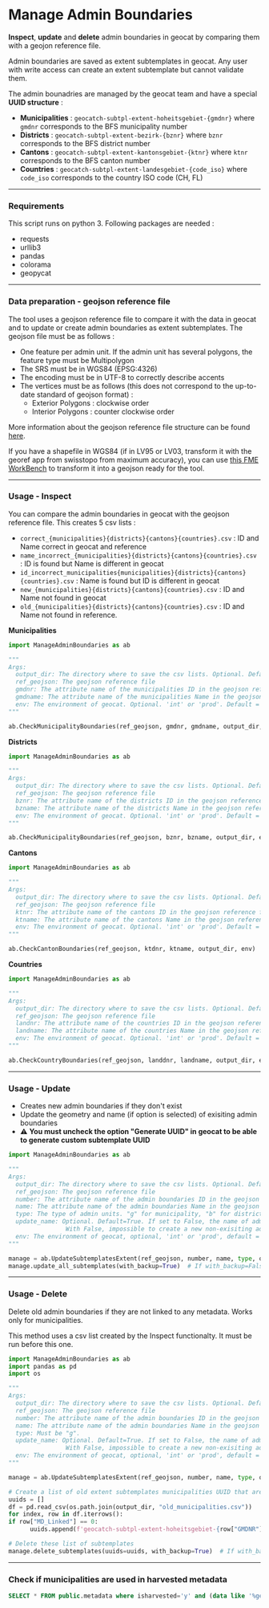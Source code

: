 # Manage Admin Boundaries
**Inspect**, **update** and **delete** admin boundaries in geocat by comparing them with a geojon reference file.

Admin boundaries are saved as extent subtemplates in geocat. Any user with write access can create an extent subtemplate but cannot validate them.  

The admin bounadries are managed by the geocat team and have a special **UUID structure** :
* **Municipalities** : `geocatch-subtpl-extent-hoheitsgebiet-{gmdnr}` where `gmdnr` corresponds to the BFS municipality number
* **Districts** : `geocatch-subtpl-extent-bezirk-{bznr}` where `bznr` corresponds to the BFS district number
* **Cantons** : `geocatch-subtpl-extent-kantonsgebiet-{ktnr}` where `ktnr` corresponds to the BFS canton number
* **Countries** : `geocatch-subtpl-extent-landesgebiet-{code_iso}` where `code_iso` corresponds to the country ISO code (CH, FL)

---
### Requirements
This script runs on python 3. Following packages are needed :
* requests
* urllib3
* pandas
* colorama
* geopycat
---

### Data preparation - geojson reference file
The tool uses a geojson reference file to compare it with the data in geocat and to update or create admin boundaries as extent subtemplates.
The geojson file must be as follows :
* One feature per admin unit. If the admin unit has several polygons, the feature type must be Multipolygon
* The SRS must be in WGS84 (EPSG:4326)
* The encoding must be in UTF-8 to correctly describe accents
* The vertices must be as follows (this does not correspond to the up-to-date standard of geojson format) :
    * Exterior Polygons : clockwise order
    * Interior Polygons : counter clockwise order

More information about the geojson reference file structure can be found [here](ExtentStructureInfo/Geojson_structure_for_geocat.md).

If you have a shapefile in WGS84 (if in LV95 or LV03, transform it with the georef app from swisstopo from maximum accuracy),
you can use [this FME WorkBench](shp2geojson.fmw) to transform it into a geojson ready for the tool.

---
### Usage - Inspect

You can compare the admin boundaries in geocat with the geojson reference file. This creates 5 csv lists :
* `correct_{municipalities}{districts}{cantons}{countries}.csv` : ID and Name correct in geocat and reference
* `name_incorrect_{municipalities}{districts}{cantons}{countries}.csv` : ID is found but Name is different in geocat
* `id_incorrect_municipalities{municipalities}{districts}{cantons}{countries}.csv` : Name is found but ID is different in geocat
* `new_{municipalities}{districts}{cantons}{countries}.csv` : ID and Name not found in geocat
* `old_{municipalities}{districts}{cantons}{countries}.csv` : ID and Name not found in reference. 

**Municipalities**
```python
import ManageAdminBoundaries as ab

"""
Args: 
  output_dir: The directory where to save the csv lists. Optional. Default=root folder. Must exist
  ref_geojson: The geojson reference file
  gmdnr: The attribute name of the municipalities ID in the geojson reference file
  gmdname: The attribute name of the municipalities Name in the geojson reference file
  env: The environment of geocat. Optional. 'int' or 'prod'. Default = 'int'
"""

ab.CheckMunicipalityBoundaries(ref_geojson, gmdnr, gmdname, output_dir, env)
```

**Districts**
```python
import ManageAdminBoundaries as ab

"""
Args: 
  output_dir: The directory where to save the csv lists. Optional. Default=root folder. Must exist
  ref_geojson: The geojson reference file
  bznr: The attribute name of the districts ID in the geojson reference file
  bzname: The attribute name of the districts Name in the geojson reference file
  env: The environment of geocat. Optional. 'int' or 'prod'. Default = 'int'
"""

ab.CheckMunicipalityBoundaries(ref_geojson, bznr, bzname, output_dir, env)
```

**Cantons**
```python
import ManageAdminBoundaries as ab

"""
Args: 
  output_dir: The directory where to save the csv lists. Optional. Default=root folder. Must exist
  ref_geojson: The geojson reference file
  ktnr: The attribute name of the cantons ID in the geojson reference file
  ktname: The attribute name of the cantons Name in the geojson reference file
  env: The environment of geocat. Optional. 'int' or 'prod'. Default = 'int'
"""

ab.CheckCantonBoundaries(ref_geojson, ktdnr, ktname, output_dir, env)
```

**Countries**
```python
import ManageAdminBoundaries as ab

"""
Args: 
  output_dir: The directory where to save the csv lists. Optional. Default=root folder. Must exist
  ref_geojson: The geojson reference file
  landnr: The attribute name of the countries ID in the geojson reference file
  landname: The attribute name of the countries Name in the geojson reference file
  env: The environment of geocat. Optional. 'int' or 'prod'. Default = 'int'
"""

ab.CheckCountryBoundaries(ref_geojson, landdnr, landname, output_dir, env)
```
---
### Usage - Update
* Creates new admin boundaries if they don't exist
* Update the geometry and name (if option is selected) of exisiting admin boundaries
* :warning: **You must uncheck the option "Generate UUID" in geocat to be able to generate custom subtemplate UUID**
```python
import ManageAdminBoundaries as ab

"""
Args:
  output_dir: The directory where to save the csv lists. Optional. Default=root folder. Must exist
  ref_geojson: The geojson reference file
  number: The attribute name of the admin boundaries ID in the geojson reference file
  name: The attribute name of the admin boundaries Name in the geojson reference file
  type: The type of admin units. "g" for municipality, "b" for districts "k" for canton, "l" for country
  update_name: Optional. Default=True. If set to False, the name of admin boundaries are not updated. 
                With False, impossible to create a new non-exisiting admin units.
  env: The environment of geocat, optional, 'int' or 'prod', default = 'int'
"""

manage = ab.UpdateSubtemplatesExtent(ref_geojson, number, name, type, output_dir, update_name, env)
manage.update_all_subtemplates(with_backup=True)  # If with_backup=False, no backup of current extent subtemplates from geocat is made.
```
---
### Usage - Delete
Delete old admin boundaries if they are not linked to any metadata. Works only for municipalities.

This method uses a csv list created by the Inspect functionalty. It must be run before this one.
```python
import ManageAdminBoundaries as ab
import pandas as pd
import os

"""
Args:
  output_dir: The directory where to save the csv lists. Optional. Default=root folder. Must exist
  ref_geojson: The geojson reference file
  number: The attribute name of the admin boundaries ID in the geojson reference file
  name: The attribute name of the admin boundaries Name in the geojson reference file
  type: Must be "g".
  update_name: Optional. Default=True. If set to False, the name of admin boundaries are not updated. 
                With False, impossible to create a new non-exisiting admin units.
  env: The environment of geocat, optional, 'int' or 'prod', default = 'int'
"""

manage = ab.UpdateSubtemplatesExtent(ref_geojson, number, name, type, output_dir, update_name, env)

# Create a list of old extent subtemplates municipalities UUID that are not linked to any metadata
uuids = []
df = pd.read_csv(os.path.join(output_dir, "old_municipalities.csv"))
for index, row in df.iterrows():
if row["MD_Linked"] == 0:
      uuids.append(f'geocatch-subtpl-extent-hoheitsgebiet-{row["GMDNR"]}')

# Delete these list of subtemplates
manage.delete_subtemplates(uuids=uuids, with_backup=True)  # If with_backup=False, no backup of current extent subtemplates from geocat is made.
```
---
### Check if municipalities are used in harvested metadata
```sql
SELECT * FROM public.metadata where isharvested='y' and (data like '%geocatch-subtpl-extent-hoheitsgebiet-21%' OR data like '%geocatch-subtpl-extent-hoheitsgebiet-32%')
```
